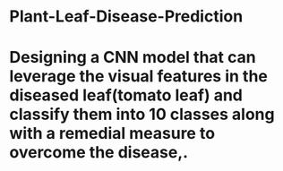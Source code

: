 # Plant-Leaf-Disease-Prediction
# Designing a CNN model that can leverage the visual features in the diseased leaf(tomato leaf) and classify them into 10 classes along with a remedial measure to overcome the disease,.
